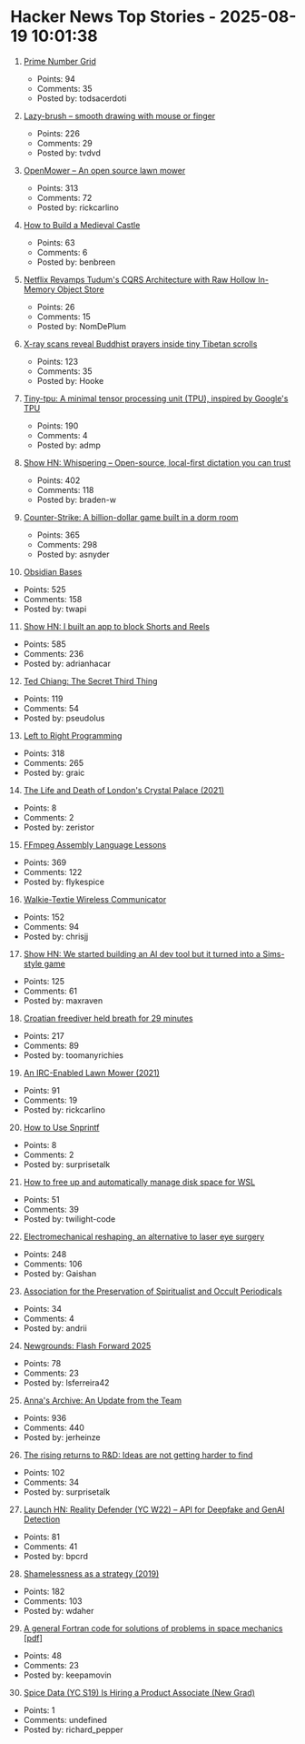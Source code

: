 # Hacker News Top Stories - 2025-08-19 10:01:38

1. [Prime Number Grid](https://susam.net/primegrid.html)
   - Points: 94
   - Comments: 35
   - Posted by: todsacerdoti

2. [Lazy-brush – smooth drawing with mouse or finger](https://lazybrush.dulnan.net)
   - Points: 226
   - Comments: 29
   - Posted by: tvdvd

3. [OpenMower – An open source lawn mower](https://github.com/ClemensElflein/OpenMower)
   - Points: 313
   - Comments: 72
   - Posted by: rickcarlino

4. [How to Build a Medieval Castle](https://archaeology.org/issues/september-october-2025/features/how-to-build-a-medieval-castle/)
   - Points: 63
   - Comments: 6
   - Posted by: benbreen

5. [Netflix Revamps Tudum's CQRS Architecture with Raw Hollow In-Memory Object Store](https://www.infoq.com/news/2025/08/netflix-tudum-cqrs-raw-hollow/)
   - Points: 26
   - Comments: 15
   - Posted by: NomDePlum

6. [X-ray scans reveal Buddhist prayers inside tiny Tibetan scrolls](https://www.popsci.com/technology/tibetan-prayer-scroll-scans/)
   - Points: 123
   - Comments: 35
   - Posted by: Hooke

7. [Tiny-tpu: A minimal tensor processing unit (TPU), inspired by Google's TPU](https://github.com/tiny-tpu-v2/tiny-tpu)
   - Points: 190
   - Comments: 4
   - Posted by: admp

8. [Show HN: Whispering – Open-source, local-first dictation you can trust](https://github.com/epicenter-so/epicenter/tree/main/apps/whispering)
   - Points: 402
   - Comments: 118
   - Posted by: braden-w

9. [Counter-Strike: A billion-dollar game built in a dorm room](https://www.nytimes.com/2025/08/18/arts/counter-strike-half-life-minh-le.html)
   - Points: 365
   - Comments: 298
   - Posted by: asnyder

10. [Obsidian Bases](https://help.obsidian.md/bases)
   - Points: 525
   - Comments: 158
   - Posted by: twapi

11. [Show HN: I built an app to block Shorts and Reels](https://scrollguard.app/)
   - Points: 585
   - Comments: 236
   - Posted by: adrianhacar

12. [Ted Chiang: The Secret Third Thing](https://linch.substack.com/p/ted-chiang-review)
   - Points: 119
   - Comments: 54
   - Posted by: pseudolus

13. [Left to Right Programming](https://graic.net/p/left-to-right-programming)
   - Points: 318
   - Comments: 265
   - Posted by: graic

14. [The Life and Death of London's Crystal Palace (2021)](https://heritagecalling.com/2021/11/29/picturing-the-crystal-palace/)
   - Points: 8
   - Comments: 2
   - Posted by: zeristor

15. [FFmpeg Assembly Language Lessons](https://github.com/FFmpeg/asm-lessons)
   - Points: 369
   - Comments: 122
   - Posted by: flykespice

16. [Walkie-Textie Wireless Communicator](http://www.technoblogy.com/show?2AON)
   - Points: 152
   - Comments: 94
   - Posted by: chrisjj

17. [Show HN: We started building an AI dev tool but it turned into a Sims-style game](https://www.youtube.com/watch?v=sRPnX_f2V_c)
   - Points: 125
   - Comments: 61
   - Posted by: maxraven

18. [Croatian freediver held breath for 29 minutes](https://divernet.com/scuba-news/freediving/how-croatian-freediver-held-breath-for-29-minutes/)
   - Points: 217
   - Comments: 89
   - Posted by: toomanyrichies

19. [An IRC-Enabled Lawn Mower (2021)](https://jotunheimr.idlerpg.net/users/jotun/lawnmower/)
   - Points: 91
   - Comments: 19
   - Posted by: rickcarlino

20. [How to Use Snprintf](https://bernsteinbear.com/blog/snprintf/)
   - Points: 8
   - Comments: 2
   - Posted by: surprisetalk

21. [How to free up and automatically manage disk space for WSL](https://www.freecodecamp.org/news/how-to-free-up-and-automatically-manage-disk-space-for-wsl-on-windows-1011/)
   - Points: 51
   - Comments: 39
   - Posted by: twilight-code

22. [Electromechanical reshaping,  an alternative to laser eye surgery](https://medicalxpress.com/news/2025-08-alternative-lasik-lasers.html)
   - Points: 248
   - Comments: 106
   - Posted by: Gaishan

23. [Association for the Preservation of Spiritualist and Occult Periodicals](https://iapsop.com)
   - Points: 34
   - Comments: 4
   - Posted by: andrii

24. [Newgrounds: Flash Forward 2025](https://www.newgrounds.com/bbs/topic/1542140)
   - Points: 78
   - Comments: 23
   - Posted by: lsferreira42

25. [Anna's Archive: An Update from the Team](https://annas-archive.org/blog/an-update-from-the-team.html)
   - Points: 936
   - Comments: 440
   - Posted by: jerheinze

26. [The rising returns to R&D: Ideas are not getting harder to find](https://papers.ssrn.com/sol3/papers.cfm?abstract_id=5242171)
   - Points: 102
   - Comments: 34
   - Posted by: surprisetalk

27. [Launch HN: Reality Defender (YC W22) – API for Deepfake and GenAI Detection](https://www.realitydefender.com/platform/api)
   - Points: 81
   - Comments: 41
   - Posted by: bpcrd

28. [Shamelessness as a strategy (2019)](https://nadia.xyz/shameless)
   - Points: 182
   - Comments: 103
   - Posted by: wdaher

29. [A general Fortran code for solutions of problems in space mechanics [pdf]](https://jonathanadams.pro/blog-articles/Nasa-Fortran-Code-1963.pdf)
   - Points: 48
   - Comments: 23
   - Posted by: keepamovin

30. [Spice Data (YC S19) Is Hiring a Product Associate (New Grad)](https://www.ycombinator.com/companies/spice-data/jobs/RJz1peY-product-associate-new-grad)
   - Points: 1
   - Comments: undefined
   - Posted by: richard_pepper


